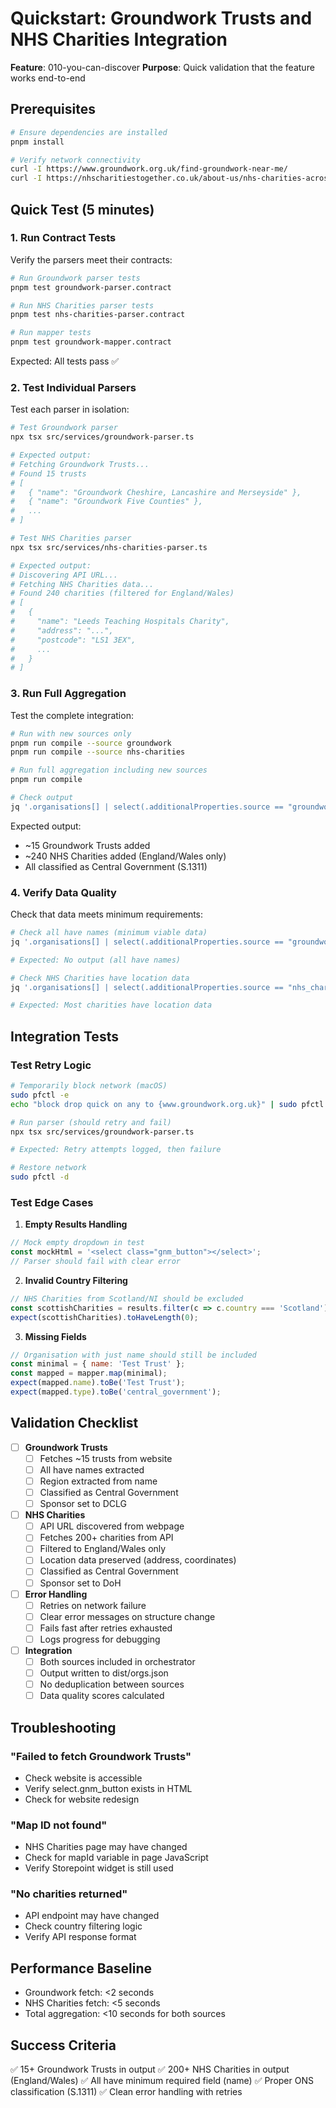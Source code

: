 # Quickstart: Groundwork Trusts and NHS Charities Integration

**Feature**: 010-you-can-discover
**Purpose**: Quick validation that the feature works end-to-end

## Prerequisites
```bash
# Ensure dependencies are installed
pnpm install

# Verify network connectivity
curl -I https://www.groundwork.org.uk/find-groundwork-near-me/
curl -I https://nhscharitiestogether.co.uk/about-us/nhs-charities-across-the-uk/
```

## Quick Test (5 minutes)

### 1. Run Contract Tests
Verify the parsers meet their contracts:
```bash
# Run Groundwork parser tests
pnpm test groundwork-parser.contract

# Run NHS Charities parser tests
pnpm test nhs-charities-parser.contract

# Run mapper tests
pnpm test groundwork-mapper.contract
```

Expected: All tests pass ✅

### 2. Test Individual Parsers
Test each parser in isolation:

```bash
# Test Groundwork parser
npx tsx src/services/groundwork-parser.ts

# Expected output:
# Fetching Groundwork Trusts...
# Found 15 trusts
# [
#   { "name": "Groundwork Cheshire, Lancashire and Merseyside" },
#   { "name": "Groundwork Five Counties" },
#   ...
# ]

# Test NHS Charities parser
npx tsx src/services/nhs-charities-parser.ts

# Expected output:
# Discovering API URL...
# Fetching NHS Charities data...
# Found 240 charities (filtered for England/Wales)
# [
#   {
#     "name": "Leeds Teaching Hospitals Charity",
#     "address": "...",
#     "postcode": "LS1 3EX",
#     ...
#   }
# ]
```

### 3. Run Full Aggregation
Test the complete integration:

```bash
# Run with new sources only
pnpm run compile --source groundwork
pnpm run compile --source nhs-charities

# Run full aggregation including new sources
pnpm run compile

# Check output
jq '.organisations[] | select(.additionalProperties.source == "groundwork" or .additionalProperties.source == "nhs_charities") | .name' dist/orgs.json | head -10
```

Expected output:
- ~15 Groundwork Trusts added
- ~240 NHS Charities added (England/Wales only)
- All classified as Central Government (S.1311)

### 4. Verify Data Quality
Check that data meets minimum requirements:

```bash
# Check all have names (minimum viable data)
jq '.organisations[] | select(.additionalProperties.source == "groundwork") | select(.name == null)' dist/orgs.json

# Expected: No output (all have names)

# Check NHS Charities have location data
jq '.organisations[] | select(.additionalProperties.source == "nhs_charities") | select(.location != null) | .name' dist/orgs.json | wc -l

# Expected: Most charities have location data
```

## Integration Tests

### Test Retry Logic
```bash
# Temporarily block network (macOS)
sudo pfctl -e
echo "block drop quick on any to {www.groundwork.org.uk}" | sudo pfctl -f -

# Run parser (should retry and fail)
npx tsx src/services/groundwork-parser.ts

# Expected: Retry attempts logged, then failure

# Restore network
sudo pfctl -d
```

### Test Edge Cases

1. **Empty Results Handling**
```javascript
// Mock empty dropdown in test
const mockHtml = '<select class="gnm_button"></select>';
// Parser should fail with clear error
```

2. **Invalid Country Filtering**
```javascript
// NHS Charities from Scotland/NI should be excluded
const scottishCharities = results.filter(c => c.country === 'Scotland');
expect(scottishCharities).toHaveLength(0);
```

3. **Missing Fields**
```javascript
// Organisation with just name should still be included
const minimal = { name: 'Test Trust' };
const mapped = mapper.map(minimal);
expect(mapped.name).toBe('Test Trust');
expect(mapped.type).toBe('central_government');
```

## Validation Checklist

- [ ] **Groundwork Trusts**
  - [ ] Fetches ~15 trusts from website
  - [ ] All have names extracted
  - [ ] Region extracted from name
  - [ ] Classified as Central Government
  - [ ] Sponsor set to DCLG

- [ ] **NHS Charities**
  - [ ] API URL discovered from webpage
  - [ ] Fetches 200+ charities from API
  - [ ] Filtered to England/Wales only
  - [ ] Location data preserved (address, coordinates)
  - [ ] Classified as Central Government
  - [ ] Sponsor set to DoH

- [ ] **Error Handling**
  - [ ] Retries on network failure
  - [ ] Clear error messages on structure change
  - [ ] Fails fast after retries exhausted
  - [ ] Logs progress for debugging

- [ ] **Integration**
  - [ ] Both sources included in orchestrator
  - [ ] Output written to dist/orgs.json
  - [ ] No deduplication between sources
  - [ ] Data quality scores calculated

## Troubleshooting

### "Failed to fetch Groundwork Trusts"
- Check website is accessible
- Verify select.gnm_button exists in HTML
- Check for website redesign

### "Map ID not found"
- NHS Charities page may have changed
- Check for mapId variable in page JavaScript
- Verify Storepoint widget is still used

### "No charities returned"
- API endpoint may have changed
- Check country filtering logic
- Verify API response format

## Performance Baseline
- Groundwork fetch: <2 seconds
- NHS Charities fetch: <5 seconds
- Total aggregation: <10 seconds for both sources

## Success Criteria
✅ 15+ Groundwork Trusts in output
✅ 200+ NHS Charities in output (England/Wales)
✅ All have minimum required field (name)
✅ Proper ONS classification (S.1311)
✅ Clean error handling with retries